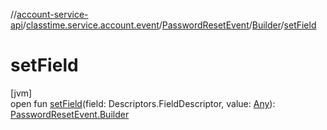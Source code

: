 //[account-service-api](../../../../index.md)/[classtime.service.account.event](../../index.md)/[PasswordResetEvent](../index.md)/[Builder](index.md)/[setField](set-field.md)

# setField

[jvm]\
open fun [setField](set-field.md)(field: Descriptors.FieldDescriptor, value: [Any](https://kotlinlang.org/api/latest/jvm/stdlib/kotlin/-any/index.html)): [PasswordResetEvent.Builder](index.md)
